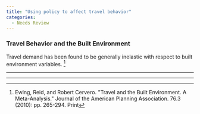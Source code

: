 ```yaml
---
title: "Using policy to affect travel behavior"
categories:
  - Needs Review
---
```


### Travel Behavior and the Built Environment

Travel demand has been found to be generally inelastic with respect to built environment variables. [^1]

------------------------------------------------------------------------

<references>

------------------------------------------------------------------------

[^1]: Ewing, Reid, and Robert Cervero. "Travel and the Built Environment. A Meta-Analysis." Journal of the American Planning Association. 76.3 (2010): pp. 265-294. Print

